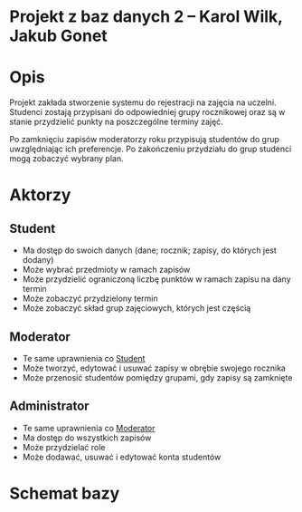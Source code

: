 # Projekt z baz danych 2 – Karol Wilk, Jakub Gonet

# Opis

Projekt zakłada stworzenie systemu do rejestracji na zajęcia na uczelni.
Studenci zostają przypisani do odpowiedniej grupy rocznikowej oraz są w stanie przydzielić punkty na poszczególne terminy zajęć.

Po zamknięciu zapisów moderatorzy roku przypisują studentów do grup uwzględniając ich preferencje. Po zakończeniu przydziału do grup studenci mogą zobaczyć wybrany plan.

# Aktorzy

## Student

- Ma dostęp do swoich danych (dane; rocznik; zapisy, do których jest dodany)
- Może wybrać przedmioty w ramach zapisów
- Może przydzielić ograniczoną liczbę punktów w ramach zapisu na dany termin
- Może zobaczyć przydzielony termin
- Może zobaczyć skład grup zajęciowych, których jest częścią

## Moderator

- Te same uprawnienia co [Student](#Student)
- Może tworzyć, edytować i usuwać zapisy w obrębie swojego rocznika
- Może przenosić studentów pomiędzy grupami, gdy zapisy są zamknięte

## Administrator

- Te same uprawnienia co [Moderator](#Moderator)
- Ma dostęp do wszystkich zapisów
- Może przydzielać role
- Może dodawać, usuwać i edytować konta studentów

# Schemat bazy
